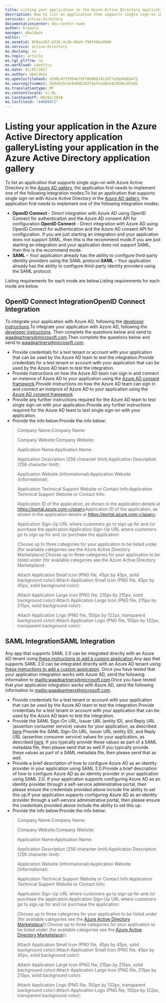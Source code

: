 ```yaml
---
title: Listing your application in the Azure Active Directory application gallery
description: How to list an application that supports single sign-on in the Azure Active Directory gallery | Microsoft Azure
services: active-directory
documentationcenter: dev-center-name
author: bryanla
manager: mbaldwin
editor: ''
ms.assetid: 820acdb7-d316-4c3b-8de9-79df48ba3b06
ms.service: active-directory
ms.devlang: na
ms.topic: article
ms.tgt_pltfrm: na
ms.workload: identity
ms.date: 01/07/2017
ms.author: mbaldwin
ms.openlocfilehash: df60c4737954e79ff860601412dffa58d4dbb471
ms.sourcegitcommit: 5b9d839c0c0a94b293fdafe1d6e5429506c07e05
ms.translationtype: MT
ms.contentlocale: nl-NL
ms.lasthandoff: 08/02/2018
ms.locfileid: "44669471"
---
```

# <a name="listing-your-application-in-the-azure-active-directory-application-gallery"></a><span data-ttu-id="c45f8-103">Listing your application in the Azure Active Directory application gallery</span><span class="sxs-lookup"><span data-stu-id="c45f8-103">Listing your application in the Azure Active Directory application gallery</span></span>
<span data-ttu-id="c45f8-104">To list an application that supports single sign-on with Azure Active Directory in the [Azure AD gallery](https://azure.microsoft.com/marketplace/active-directory/all/), the application first needs to implement one of the following integration modes:</span><span class="sxs-lookup"><span data-stu-id="c45f8-104">To list an application that supports single sign-on with Azure Active Directory in the [Azure AD gallery](https://azure.microsoft.com/marketplace/active-directory/all/), the application first needs to implement one of the following integration modes:</span></span>

* <span data-ttu-id="c45f8-105">**OpenID Connect** - Direct integration with Azure AD using OpenID Connect for authentication and the Azure AD consent API for configuration.</span><span class="sxs-lookup"><span data-stu-id="c45f8-105">**OpenID Connect** - Direct integration with Azure AD using OpenID Connect for authentication and the Azure AD consent API for configuration.</span></span> <span data-ttu-id="c45f8-106">If you are just starting an integration and your application does not support SAML, then this is the recommend mode.</span><span class="sxs-lookup"><span data-stu-id="c45f8-106">If you are just starting an integration and your application does not support SAML, then this is the recommend mode.</span></span>
* <span data-ttu-id="c45f8-107">**SAML** – Your application already has the ability to configure third-party identity providers using the SAML protocol.</span><span class="sxs-lookup"><span data-stu-id="c45f8-107">**SAML** – Your application already has the ability to configure third-party identity providers using the SAML protocol.</span></span>

<span data-ttu-id="c45f8-108">Listing requirements for each mode are below.</span><span class="sxs-lookup"><span data-stu-id="c45f8-108">Listing requirements for each mode are below.</span></span>

## <a name="openid-connect-integration"></a><span data-ttu-id="c45f8-109">OpenID Connect Integration</span><span class="sxs-lookup"><span data-stu-id="c45f8-109">OpenID Connect Integration</span></span>
<span data-ttu-id="c45f8-110">To integrate your application with Azure AD, following the [developer instructions](active-directory-authentication-scenarios.md).</span><span class="sxs-lookup"><span data-stu-id="c45f8-110">To integrate your application with Azure AD, following the [developer instructions](active-directory-authentication-scenarios.md).</span></span> <span data-ttu-id="c45f8-111">Then complete the questions below and send to waadpartners@microsoft.com.</span><span class="sxs-lookup"><span data-stu-id="c45f8-111">Then complete the questions below and send to waadpartners@microsoft.com.</span></span>

* <span data-ttu-id="c45f8-112">Provide credentials for a test tenant or account with your application that can be used by the Azure AD team to test the integration.</span><span class="sxs-lookup"><span data-stu-id="c45f8-112">Provide credentials for a test tenant or account with your application that can be used by the Azure AD team to test the integration.</span></span>  
* <span data-ttu-id="c45f8-113">Provide instructions on how the Azure AD team can sign in and connect an instance of Azure AD to your application using the [Azure AD consent framework](active-directory-integrating-applications.md#overview-of-the-consent-framework).</span><span class="sxs-lookup"><span data-stu-id="c45f8-113">Provide instructions on how the Azure AD team can sign in and connect an instance of Azure AD to your application using the [Azure AD consent framework](active-directory-integrating-applications.md#overview-of-the-consent-framework).</span></span> 
* <span data-ttu-id="c45f8-114">Provide any further instructions required for the Azure AD team to test single sign-on with your application.</span><span class="sxs-lookup"><span data-stu-id="c45f8-114">Provide any further instructions required for the Azure AD team to test single sign-on with your application.</span></span> 
* <span data-ttu-id="c45f8-115">Provide the info below:</span><span class="sxs-lookup"><span data-stu-id="c45f8-115">Provide the info below:</span></span>

> <span data-ttu-id="c45f8-116">Company Name:</span><span class="sxs-lookup"><span data-stu-id="c45f8-116">Company Name:</span></span>
> 
> <span data-ttu-id="c45f8-117">Company Website:</span><span class="sxs-lookup"><span data-stu-id="c45f8-117">Company Website:</span></span>
> 
> <span data-ttu-id="c45f8-118">Application Name:</span><span class="sxs-lookup"><span data-stu-id="c45f8-118">Application Name:</span></span>
> 
> <span data-ttu-id="c45f8-119">Application Description (256 character limit):</span><span class="sxs-lookup"><span data-stu-id="c45f8-119">Application Description (256 character limit):</span></span>
> 
> <span data-ttu-id="c45f8-120">Application Website (informational):</span><span class="sxs-lookup"><span data-stu-id="c45f8-120">Application Website (informational):</span></span>
> 
> <span data-ttu-id="c45f8-121">Application Technical Support Website or Contact Info:</span><span class="sxs-lookup"><span data-stu-id="c45f8-121">Application Technical Support Website or Contact Info:</span></span>
> 
> <span data-ttu-id="c45f8-122">Application  ID of the application, as shown in the application details at https://portal.azure.com:</span><span class="sxs-lookup"><span data-stu-id="c45f8-122">Application  ID of the application, as shown in the application details at https://portal.azure.com:</span></span>
> 
> <span data-ttu-id="c45f8-123">Application Sign-Up URL where customers go to sign up for and /or purchase the application:</span><span class="sxs-lookup"><span data-stu-id="c45f8-123">Application Sign-Up URL where customers go to sign up for and /or purchase the application:</span></span>
> 
> <span data-ttu-id="c45f8-124">Choose up to three categories for your application to be listed under (for available categories see the Azure Active Directory Marketplace):</span><span class="sxs-lookup"><span data-stu-id="c45f8-124">Choose up to three categories for your application to be listed under (for available categories see the Azure Active Directory Marketplace):</span></span>
> 
> <span data-ttu-id="c45f8-125">Attach Application Small Icon (PNG file, 45px by 45px, solid background color):</span><span class="sxs-lookup"><span data-stu-id="c45f8-125">Attach Application Small Icon (PNG file, 45px by 45px, solid background color):</span></span>
> 
> <span data-ttu-id="c45f8-126">Attach Application Large Icon (PNG file, 215px by 215px, solid background color):</span><span class="sxs-lookup"><span data-stu-id="c45f8-126">Attach Application Large Icon (PNG file, 215px by 215px, solid background color):</span></span>
> 
> <span data-ttu-id="c45f8-127">Attach Application Logo (PNG file, 150px by 122px, transparent background color):</span><span class="sxs-lookup"><span data-stu-id="c45f8-127">Attach Application Logo (PNG file, 150px by 122px, transparent background color):</span></span>
> 
> 

## <a name="saml-integration"></a><span data-ttu-id="c45f8-128">SAML Integration</span><span class="sxs-lookup"><span data-stu-id="c45f8-128">SAML Integration</span></span>
<span data-ttu-id="c45f8-129">Any app that supports SAML 2.0 can be integrated directly with an Azure AD tenant using [these instructions to add a custom application](../active-directory-saas-custom-apps.md).</span><span class="sxs-lookup"><span data-stu-id="c45f8-129">Any app that supports SAML 2.0 can be integrated directly with an Azure AD tenant using [these instructions to add a custom application](../active-directory-saas-custom-apps.md).</span></span> <span data-ttu-id="c45f8-130">Once you have tested that your application integration works with Azure AD, send the following information to <mailto:waadpartners@microsoft.com>.</span><span class="sxs-lookup"><span data-stu-id="c45f8-130">Once you have tested that your application integration works with Azure AD, send the following information to <mailto:waadpartners@microsoft.com>.</span></span>

* <span data-ttu-id="c45f8-131">Provide credentials for a test tenant or account with your application that can be used by the Azure AD team to test the integration.</span><span class="sxs-lookup"><span data-stu-id="c45f8-131">Provide credentials for a test tenant or account with your application that can be used by the Azure AD team to test the integration.</span></span>  
* <span data-ttu-id="c45f8-132">Provide the SAML Sign-On URL, Issuer URL (entity ID), and Reply URL (assertion consumer service) values for your application, as described [here](../active-directory-saas-custom-apps.md).</span><span class="sxs-lookup"><span data-stu-id="c45f8-132">Provide the SAML Sign-On URL, Issuer URL (entity ID), and Reply URL (assertion consumer service) values for your application, as described [here](../active-directory-saas-custom-apps.md).</span></span> <span data-ttu-id="c45f8-133">If you typically provide these values as part of a SAML metadata file, then please send that as well.</span><span class="sxs-lookup"><span data-stu-id="c45f8-133">If you typically provide these values as part of a SAML metadata file, then please send that as well.</span></span>
* <span data-ttu-id="c45f8-134">Provide a brief description of how to configure Azure AD as an identity provider in your application using SAML 2.0.</span><span class="sxs-lookup"><span data-stu-id="c45f8-134">Provide a brief description of how to configure Azure AD as an identity provider in your application using SAML 2.0.</span></span> <span data-ttu-id="c45f8-135">If your application supports configuring Azure AD as an identity provider through a self-service administrative portal, then please ensure the credentials provided above include the ability to set this up.</span><span class="sxs-lookup"><span data-stu-id="c45f8-135">If your application supports configuring Azure AD as an identity provider through a self-service administrative portal, then please ensure the credentials provided above include the ability to set this up.</span></span>
* <span data-ttu-id="c45f8-136">Provide the info below:</span><span class="sxs-lookup"><span data-stu-id="c45f8-136">Provide the info below:</span></span>

> <span data-ttu-id="c45f8-137">Company Name:</span><span class="sxs-lookup"><span data-stu-id="c45f8-137">Company Name:</span></span>
> 
> <span data-ttu-id="c45f8-138">Company Website:</span><span class="sxs-lookup"><span data-stu-id="c45f8-138">Company Website:</span></span>
> 
> <span data-ttu-id="c45f8-139">Application Name:</span><span class="sxs-lookup"><span data-stu-id="c45f8-139">Application Name:</span></span>
> 
> <span data-ttu-id="c45f8-140">Application Description (256 character limit):</span><span class="sxs-lookup"><span data-stu-id="c45f8-140">Application Description (256 character limit):</span></span>
> 
> <span data-ttu-id="c45f8-141">Application Website (informational):</span><span class="sxs-lookup"><span data-stu-id="c45f8-141">Application Website (informational):</span></span>
> 
> <span data-ttu-id="c45f8-142">Application Technical Support Website or Contact Info:</span><span class="sxs-lookup"><span data-stu-id="c45f8-142">Application Technical Support Website or Contact Info:</span></span>
> 
> <span data-ttu-id="c45f8-143">Application Sign-Up URL where customers go to sign up for and /or purchase the application:</span><span class="sxs-lookup"><span data-stu-id="c45f8-143">Application Sign-Up URL where customers go to sign up for and /or purchase the application:</span></span>
> 
> <span data-ttu-id="c45f8-144">Choose up to three categories for your application to be listed under (for available categories see the [Azure Active Directory Marketplace](https://azure.microsoft.com/marketplace/active-directory/))):</span><span class="sxs-lookup"><span data-stu-id="c45f8-144">Choose up to three categories for your application to be listed under (for available categories see the [Azure Active Directory Marketplace](https://azure.microsoft.com/marketplace/active-directory/))):</span></span>
> 
> <span data-ttu-id="c45f8-145">Attach Application Small Icon (PNG file, 45px by 45px, solid background color):</span><span class="sxs-lookup"><span data-stu-id="c45f8-145">Attach Application Small Icon (PNG file, 45px by 45px, solid background color):</span></span>
> 
> <span data-ttu-id="c45f8-146">Attach Application Large Icon (PNG file, 215px by 215px, solid background color):</span><span class="sxs-lookup"><span data-stu-id="c45f8-146">Attach Application Large Icon (PNG file, 215px by 215px, solid background color):</span></span>
> 
> <span data-ttu-id="c45f8-147">Attach Application Logo (PNG file, 150px by 122px, transparent background color):</span><span class="sxs-lookup"><span data-stu-id="c45f8-147">Attach Application Logo (PNG file, 150px by 122px, transparent background color):</span></span>
> 
> 

